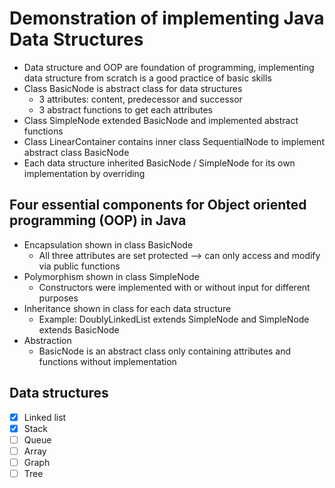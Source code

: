 # Demonstration of implementing Java Data Structures 

* Data structure and OOP are foundation of programming, implementing data structure from scratch is a good practice of basic skills 
* Class BasicNode is abstract class for data structures
  * 3 attributes: content, predecessor and successor
  * 3 abstract functions to get each attributes
* Class SimpleNode extended BasicNode and implemented abstract functions
* Class LinearContainer contains inner class SequentialNode to implement abstract class BasicNode
* Each data structure inherited BasicNode / SimpleNode for its own implementation by overriding

##  Four essential components for Object oriented programming (OOP) in Java
* Encapsulation shown in class BasicNode
  * All three attributes are set protected --> can only access and modify via public functions
* Polymorphism shown in class SimpleNode
  * Constructors were implemented with or without input for different purposes
* Inheritance shown in class for each data structure
  * Example: DoublyLinkedList extends SimpleNode and SimpleNode extends BasicNode
* Abstraction
  * BasicNode is an abstract class only containing attributes and functions without implementation

## Data structures
- [X] Linked list
- [X] Stack
- [ ] Queue
- [ ] Array
- [ ] Graph
- [ ] Tree